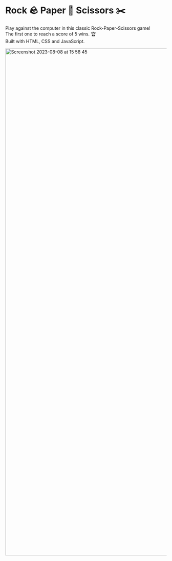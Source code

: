# Rock 🪨 Paper 📄 Scissors ✂️
Play against the computer in this classic Rock-Paper-Scissors game!<br>
The first one to reach a score of 5 wins. 🏆<br>
Built with HTML, CSS and JavaScript.

<img width="1582" alt="Screenshot 2023-08-08 at 15 58 45" src="https://github.com/nathansoussana/rock-paper-scissors/assets/85996279/4a0b15f6-a1c8-47e4-89e5-e54c76e088c5">
